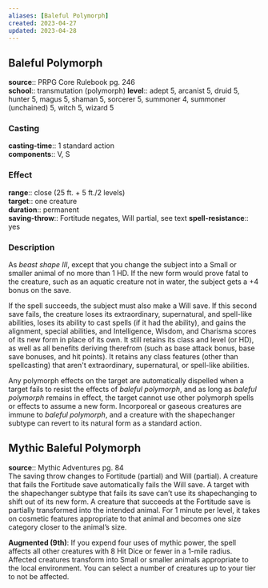 ```yaml
---
aliases: [Baleful Polymorph]
created: 2023-04-27
updated: 2023-04-28
---
```


## Baleful Polymorph

**source**:: PRPG Core Rulebook pg. 246  
**school**:: transmutation (polymorph)
**level**:: adept 5, arcanist 5, druid 5, hunter 5, magus 5, shaman 5, sorcerer 5, summoner 4, summoner (unchained) 5, witch 5, wizard 5

### Casting

**casting-time**:: 1 standard action  
**components**:: V, S

### Effect

**range**:: close (25 ft. + 5 ft./2 levels)  
**target**:: one creature  
**duration**:: permanent  
**saving-throw**:: Fortitude negates, Will partial, see text
**spell-resistance**:: yes

### Description

As *beast shape III*, except that you change the subject into a Small or smaller animal of no more than 1 HD. If the new form would prove fatal to the creature, such as an aquatic creature not in water, the subject gets a +4 bonus on the save.  
  
If the spell succeeds, the subject must also make a Will save. If this second save fails, the creature loses its extraordinary, supernatural, and spell-like abilities, loses its ability to cast spells (if it had the ability), and gains the alignment, special abilities, and Intelligence, Wisdom, and Charisma scores of its new form in place of its own. It still retains its class and level (or HD), as well as all benefits deriving therefrom (such as base attack bonus, base save bonuses, and hit points). It retains any class features (other than spellcasting) that aren't extraordinary, supernatural, or spell-like abilities.  
  
Any polymorph effects on the target are automatically dispelled when a target fails to resist the effects of *baleful polymorph*, and as long as *baleful polymorph* remains in effect, the target cannot use other polymorph spells or effects to assume a new form. Incorporeal or gaseous creatures are immune to *baleful polymorph*, and a creature with the shapechanger subtype can revert to its natural form as a standard action.

## Mythic Baleful Polymorph

**source**:: Mythic Adventures pg. 84  
The saving throw changes to Fortitude (partial) and Will (partial). A creature that fails the Fortitude save automatically fails the Will save. A target with the shapechanger subtype that fails its save can’t use its shapechanging to shift out of its new form. A creature that succeeds at the Fortitude save is partially transformed into the intended animal. For 1 minute per level, it takes on cosmetic features appropriate to that animal and becomes one size category closer to the animal’s size.  
  
**Augmented (9th)**: If you expend four uses of mythic power, the spell affects all other creatures with 8 Hit Dice or fewer in a 1-mile radius. Affected creatures transform into Small or smaller animals appropriate to the local environment. You can select a number of creatures up to your tier to not be affected.
